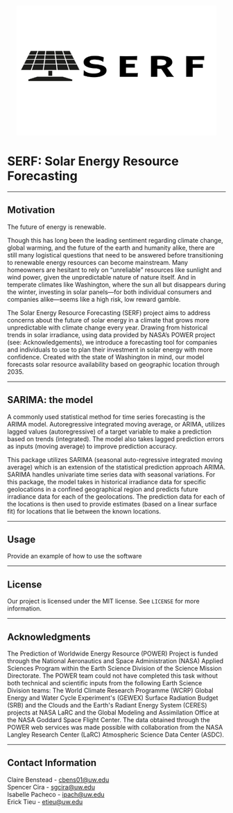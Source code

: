 <p align="center">
  <img width="460" height="300" src="https://github.com/Solar-Wind-ML-DIRECT-2022-Project/2022-Project-Repo/blob/main/serf/serf%20logo.png">
</p>

# SERF: Solar Energy Resource Forecasting 
---
## Motivation
The future of energy is renewable.

Though this has long been the leading sentiment regarding climate change, global warming, and the future of the earth and humanity alike, there are still many logistical questions that need to be answered before transitioning to renewable energy resources can become mainstream. Many homeowners are hesitant to rely on “unreliable” resources like sunlight and wind power, given the unpredictable nature of nature itself. And in temperate climates like Washington, where the sun all but disappears during the winter, investing in solar panels—for both individual consumers and companies alike—seems like a high risk, low reward gamble.

The Solar Energy Resource Forecasting (SERF) project aims to address concerns about the future of solar energy in a climate that grows more unpredictable with climate change every year. Drawing from historical trends in solar irradiance, using data provided by NASA’s POWER project (see: Acknowledgements), we introduce a forecasting tool for companies and individuals to use to plan their investment in solar energy with more confidence. Created with the state of Washington in mind, our model forecasts solar resource availability based on geographic location through 2035. 

---
## SARIMA: the model
A commonly used statistical method for time series forecasting is the ARIMA model. Autoregressive integrated moving average, or ARIMA, utilizes lagged values (autoregressive) of a target variable to make a prediction based on trends (integrated). The model also takes lagged prediction errors as inputs (moving average) to improve prediction accuracy.

This package utilizes SARIMA (seasonal auto-regressive integrated moving average) which is an extension of the statistical prediction approach ARIMA. SARIMA handles univariate time series data with seasonal variations. For this package, the model takes in historical irradiance data for specific geolocations in a confined geographical region and predicts future irradiance data for each of the geolocations. The prediction data for each of the locations is then used to provide estimates (based on a linear surface fit) for locations that lie between the known locations.

---
## Usage
Provide an example of how to use the software

---
## License 
Our project is licensed under the MIT license. See ``LICENSE`` for more information.

---
## Acknowledgments
The Prediction of Worldwide Energy Resource (POWER) Project is funded through the National Aeronautics and Space Administration (NASA) Applied Sciences Program within the Earth Science Division of the Science Mission Directorate. The POWER team could not have completed this task without both technical and scientific inputs from the following Earth Science Division teams: The World Climate Research Programme (WCRP) Global Energy and Water Cycle Experiment's (GEWEX) Surface Radiation Budget (SRB) and the Clouds and the Earth's Radiant Energy System (CERES) projects at NASA LaRC and the Global Modeling and Assimilation Office at the NASA Goddard Space Flight Center. The data obtained through the POWER web services was made possible with collaboration from the NASA Langley Research Center (LaRC) Atmospheric Science Data Center (ASDC).

---
## Contact Information
Claire Benstead - cbens01@uw.edu    <br>
Spencer Cira - sgcira@uw.edu  <br>
Isabelle Pacheco - ipach@uw.edu   <br>
Erick Tieu - etieu@uw.edu    <br>
